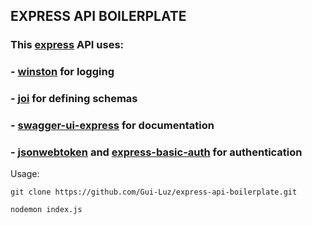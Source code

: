 ## EXPRESS API BOILERPLATE

### This [express](https://expressjs.com/) API uses:
###  - [winston](https://www.npmjs.com/package/winston) for logging 
###  - [joi](https://joi.dev/api/?v=17.8.3) for defining schemas
###  - [swagger-ui-express](https://www.npmjs.com/package/swagger-ui-express) for documentation
###  - [jsonwebtoken](https://www.npmjs.com/package/jsonwebtoken) and [express-basic-auth](https://www.npmjs.com/package/express-basic-auth) for authentication

Usage:
```
git clone https://github.com/Gui-Luz/express-api-boilerplate.git
```

```
nodemon index.js
```